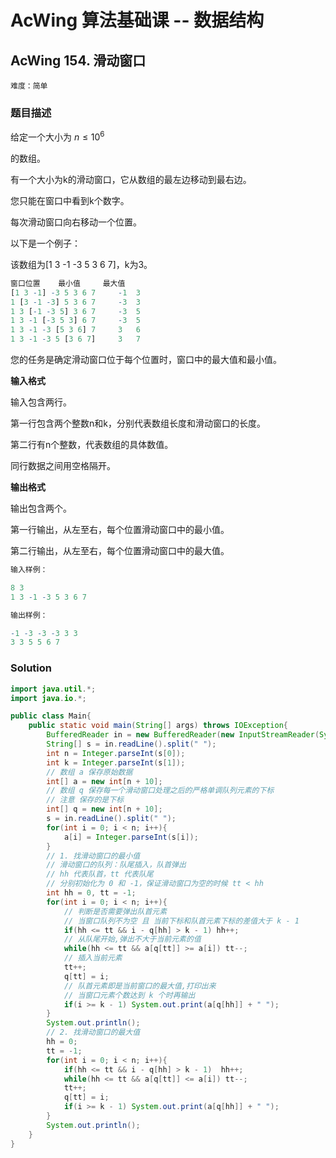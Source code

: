 # AcWing 算法基础课 -- 数据结构

## AcWing 154. 滑动窗口 

`难度：简单`

### 题目描述

给定一个大小为 $n≤10^6$

的数组。

有一个大小为k的滑动窗口，它从数组的最左边移动到最右边。

您只能在窗口中看到k个数字。

每次滑动窗口向右移动一个位置。

以下是一个例子：

该数组为[1 3 -1 -3 5 3 6 7]，k为3。

```r
窗口位置 	最小值 	最大值
[1 3 -1] -3 5 3 6 7 	-1 	3
1 [3 -1 -3] 5 3 6 7 	-3 	3
1 3 [-1 -3 5] 3 6 7 	-3 	5
1 3 -1 [-3 5 3] 6 7 	-3 	5
1 3 -1 -3 [5 3 6] 7 	3 	6
1 3 -1 -3 5 [3 6 7] 	3 	7
```

您的任务是确定滑动窗口位于每个位置时，窗口中的最大值和最小值。

**输入格式**

输入包含两行。

第一行包含两个整数n和k，分别代表数组长度和滑动窗口的长度。

第二行有n个整数，代表数组的具体数值。

同行数据之间用空格隔开。

**输出格式**

输出包含两个。

第一行输出，从左至右，每个位置滑动窗口中的最小值。

第二行输出，从左至右，每个位置滑动窗口中的最大值。

```r
输入样例：

8 3
1 3 -1 -3 5 3 6 7

输出样例：

-1 -3 -3 -3 3 3
3 3 5 5 6 7
```

### Solution

```java
import java.util.*;
import java.io.*;

public class Main{
    public static void main(String[] args) throws IOException{
        BufferedReader in = new BufferedReader(new InputStreamReader(System.in));
        String[] s = in.readLine().split(" ");
        int n = Integer.parseInt(s[0]);
        int k = Integer.parseInt(s[1]);
        // 数组 a 保存原始数据
        int[] a = new int[n + 10];
        // 数组 q 保存每一个滑动窗口处理之后的严格单调队列元素的下标
        // 注意 保存的是下标
        int[] q = new int[n + 10];
        s = in.readLine().split(" ");
        for(int i = 0; i < n; i++){
            a[i] = Integer.parseInt(s[i]);
        }
        // 1. 找滑动窗口的最小值
        // 滑动窗口的队列：队尾插入，队首弹出
        // hh 代表队首，tt 代表队尾
        // 分别初始化为 0 和 -1，保证滑动窗口为空的时候 tt < hh
        int hh = 0, tt = -1;
        for(int i = 0; i < n; i++){
            // 判断是否需要弹出队首元素
            // 当窗口队列不为空 且 当前下标和队首元素下标的差值大于 k - 1
            if(hh <= tt && i - q[hh] > k - 1) hh++;
            // 从队尾开始,弹出不大于当前元素的值
            while(hh <= tt && a[q[tt]] >= a[i]) tt--;
            // 插入当前元素
            tt++;
            q[tt] = i;
            // 队首元素即是当前窗口的最大值,打印出来
            // 当窗口元素个数达到 k 个时再输出
            if(i >= k - 1) System.out.print(a[q[hh]] + " ");
        }
        System.out.println();
        // 2. 找滑动窗口的最大值
        hh = 0;
        tt = -1;
        for(int i = 0; i < n; i++){
            if(hh <= tt && i - q[hh] > k - 1)  hh++;
            while(hh <= tt && a[q[tt]] <= a[i]) tt--;
            tt++;
            q[tt] = i;
            if(i >= k - 1) System.out.print(a[q[hh]] + " ");
        }
        System.out.println();
    }
}
```